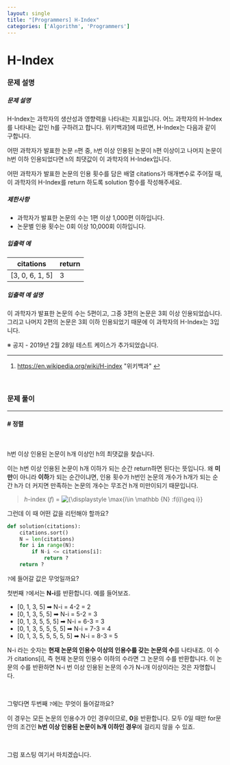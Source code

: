 ```yaml
---
layout: single
title: "[Programmers] H-Index"
categories: ['Algorithm', 'Programmers']
---
```


# H-Index

### 문제 설명

##### 문제 설명

H-Index는 과학자의 생산성과 영향력을 나타내는 지표입니다. 어느 과학자의 H-Index를 나타내는 값인 h를 구하려고 합니다. 위키백과[1](https://programmers.co.kr/learn/courses/30/lessons/42747#fn1)에 따르면, H-Index는 다음과 같이 구합니다.

어떤 과학자가 발표한 논문 `n`편 중, `h`번 이상 인용된 논문이 `h`편 이상이고 나머지 논문이 h번 이하 인용되었다면 `h`의 최댓값이 이 과학자의 H-Index입니다.

어떤 과학자가 발표한 논문의 인용 횟수를 담은 배열 citations가 매개변수로 주어질 때, 이 과학자의 H-Index를 return 하도록 solution 함수를 작성해주세요.

##### 제한사항

* 과학자가 발표한 논문의 수는 1편 이상 1,000편 이하입니다.
* 논문별 인용 횟수는 0회 이상 10,000회 이하입니다.

##### 입출력 예

| citations       | return |
| --------------- | ------ |
| [3, 0, 6, 1, 5] | 3      |

##### 입출력 예 설명

이 과학자가 발표한 논문의 수는 5편이고, 그중 3편의 논문은 3회 이상 인용되었습니다. 그리고 나머지 2편의 논문은 3회 이하 인용되었기 때문에 이 과학자의 H-Index는 3입니다.

※ 공지 - 2019년 2월 28일 테스트 케이스가 추가되었습니다.

------

1. https://en.wikipedia.org/wiki/H-index "위키백과" [↩](https://programmers.co.kr/learn/courses/30/lessons/42747#fnref1)

<br>



### 문제 풀이

---

#### \# 정렬

<br>

h번 이상 인용된 논문이 h개 이상인 h의 최댓값을 찾습니다. 

이는 h번 이상 인용된 논문이 h개 이하가 되는 순간 return하면 된다는 뜻입니다. 왜 **미만**이 아니라 **이하**가 되는 순간이냐면, 인용 횟수가 h번인 논문의 개수가 h개가 되는 순간 h가 더 커지면 만족하는 논문의 개수는 무조건 h개 미만이되기 때문입니다. 

> *h*-index (*f*) = ![{\displaystyle \max\{i\in \mathbb {N} :f(i)\geq i\}}](https://wikimedia.org/api/rest_v1/media/math/render/svg/d94958e3aa230763f408edfe59576e00a3688583)

그런데 이 때 어떤 값을 리턴해야 할까요?

```python
def solution(citations):
    citations.sort()
    N = len(citations)
    for i in range(N):
        if N-i <= citations[i]: 
            return ?
    return ?
```

`?`에 들어갈 값은 무엇일까요?

첫번째 `?`에서는 **N-i**를 반환합니다. 예를 들어보죠. 

* [0, 1, 3, 5] ➡ N-i = 4-2 = 2
* [0, 1, 3, 5, 5] ➡ N-i = 5-2 = 3
* [0, 1, 3, 5, 5, 5] ➡ N-i = 6-3 = 3
* [0, 1, 3, 5, 5, 5, 5] ➡ N-i = 7-3 = 4
* [0, 1, 3, 5, 5, 5, 5, 5] ➡ N-i = 8-3 = 5

N-i 라는 숫자는 **현재 논문의 인용수 이상의 인용수를 갖는 논문의 수**를 나타내죠. 이 수가 citations[i], 즉 현재 논문의 인용수 이하의 수라면 그 논문의 수를 반환합니다. 이 논문의 수를 반환하면 N-i 번 이상 인용된 논문의 수가 N-i개 이상이라는 것은 자명합니다. 

<br>

그렇다면 두번째 `?`에는 무엇이 들어갈까요?

이 경우는 모든 논문의 인용수가 0인 경우이므로, **0**을 반환합니다. 모두 0일 때만 for문 안의 조건인 **h번 이상 인용된 논문이 h개 이하인 경우**에 걸리지 않을 수 있죠. 

<br>

그럼 포스팅 여기서 마치겠습니다. 
